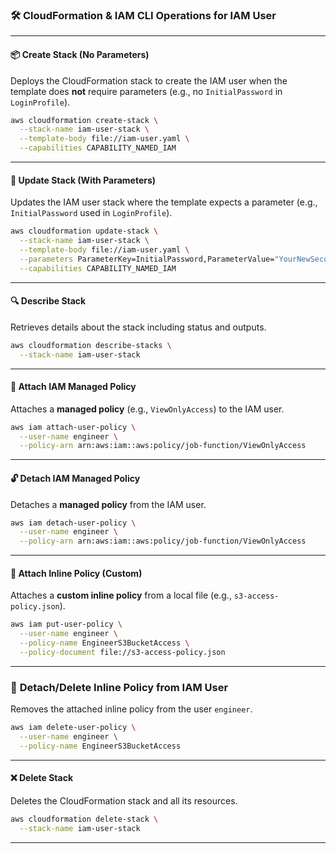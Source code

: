 

### 🛠️ **CloudFormation & IAM CLI Operations for IAM User**

---

#### 📦 Create Stack (No Parameters)

Deploys the CloudFormation stack to create the IAM user when the template does **not** require parameters (e.g., no `InitialPassword` in `LoginProfile`).

```bash
aws cloudformation create-stack \
  --stack-name iam-user-stack \
  --template-body file://iam-user.yaml \
  --capabilities CAPABILITY_NAMED_IAM
```

---

#### 🔄 Update Stack (With Parameters)

Updates the IAM user stack where the template expects a parameter (e.g., `InitialPassword` used in `LoginProfile`).

```bash
aws cloudformation update-stack \
  --stack-name iam-user-stack \
  --template-body file://iam-user.yaml \
  --parameters ParameterKey=InitialPassword,ParameterValue="YourNewSecurePassword123!" \
  --capabilities CAPABILITY_NAMED_IAM
```

---

#### 🔍 Describe Stack

Retrieves details about the stack including status and outputs.

```bash
aws cloudformation describe-stacks \
  --stack-name iam-user-stack
```

---

#### 🔐 Attach IAM Managed Policy

Attaches a **managed policy** (e.g., `ViewOnlyAccess`) to the IAM user.

```bash
aws iam attach-user-policy \
  --user-name engineer \
  --policy-arn arn:aws:iam::aws:policy/job-function/ViewOnlyAccess
```

---

#### 🔓 Detach IAM Managed Policy

Detaches a **managed policy** from the IAM user.

```bash
aws iam detach-user-policy \
  --user-name engineer \
  --policy-arn arn:aws:iam::aws:policy/job-function/ViewOnlyAccess
```

---

#### 📄 Attach Inline Policy (Custom)

Attaches a **custom inline policy** from a local file (e.g., `s3-access-policy.json`).

```bash
aws iam put-user-policy \
  --user-name engineer \
  --policy-name EngineerS3BucketAccess \
  --policy-document file://s3-access-policy.json
```

---

### 🧹 **Detach/Delete Inline Policy from IAM User**

Removes the attached inline policy from the user `engineer`.

```bash
aws iam delete-user-policy \
  --user-name engineer \
  --policy-name EngineerS3BucketAccess
```

---

#### ❌ Delete Stack

Deletes the CloudFormation stack and all its resources.

```bash
aws cloudformation delete-stack \
  --stack-name iam-user-stack
```

---
